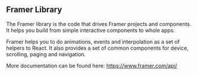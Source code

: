 ## Framer Library

The Framer library is the code that drives Framer projects and components. It helps you build from simple interactive components to whole apps.

Framer helps you to do animations, events and interpolation as a set of helpers to React. It also provides a set of common components for device, scrolling, paging and navigation.

More documentation can be found here: https://www.framer.com/api/
